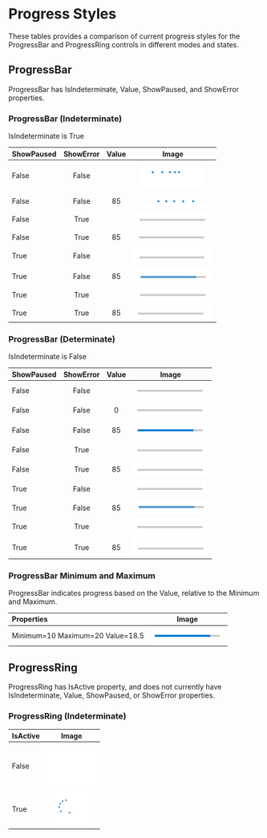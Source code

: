 # Progress Styles
These tables provides a comparison of current progress styles for the ProgressBar and ProgressRing controls in different modes and states.

## ProgressBar
ProgressBar has IsIndeterminate, Value, ShowPaused, and ShowError properties. 

### ProgressBar (Indeterminate)
IsIndeterminate is True

| ShowPaused | ShowError | Value | Image |
|:--| :-:|:-:|:-:| 
| False | False |    | ![](images/ProgressBar-indeterminate-active.PNG) |
| False | False | 85 | ![](images/ProgressBar-indeterminate-value-active.PNG) |
| False | True  |    | ![](images/ProgressBar-indeterminate-error.PNG) |
| False | True  | 85 | ![](images/ProgressBar-indeterminate-value-error.PNG) |
| True  | False |    | ![](images/ProgressBar-indeterminate-paused.PNG) |
| True  | False | 85 | ![](images/ProgressBar-indeterminate-value-paused.PNG) |
| True  | True  |    | ![](images/ProgressBar-indeterminate-paused-error.PNG) |
| True  | True  | 85 | ![](images/ProgressBar-indeterminate-value-paused-error.PNG) |

### ProgressBar (Determinate)
IsIndeterminate is False

| ShowPaused | ShowError | Value | Image |
|:--| :-:|:-:|:-:| 
| False | False |    | ![](images/ProgressBar-determinate-no-value.PNG) |
| False | False | 0  | ![](images/ProgressBar-determinate-no-value.PNG) |
| False | False | 85 | ![](images/ProgressBar-determinate-active.PNG) |
| False | True  |    | ![](images/ProgressBar-determinate-no-value.PNG) |
| False | True  | 85 | ![](images/ProgressBar-determinate-error.PNG) |
| True  | False |    | ![](images/ProgressBar-determinate-no-value.PNG) |
| True  | False | 85 | ![](images/ProgressBar-determinate-paused.PNG) |
| True  | True  |    | ![](images/ProgressBar-determinate-no-value.PNG) |
| True  | True  | 85 | ![](images/ProgressBar-determinate-paused-error.PNG) |

### ProgressBar Minimum and Maximum
ProgressBar indicates progress based on the Value, relative to the Minimum and Maximum.

| Properties | Image | 
|:--| :-:|
| Minimum=10 Maximum=20 Value=18.5| ![](images/ProgressBar-determinate-active.PNG) |

## ProgressRing
ProgressRing has IsActive property, and does not currently have IsIndeterminate, Value, ShowPaused, or ShowError properties.
### ProgressRing (Indeterminate)
| IsActive | Image |
|:--| :-:|
| False | ![](images/ProgressRing-indeterminate-not-active.PNG) |
| True | ![](images/ProgressRing-indeterminate.PNG) |





